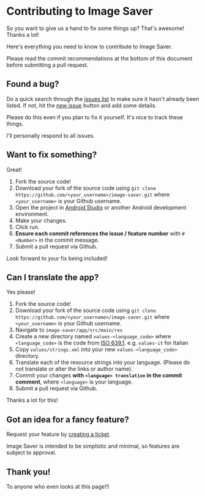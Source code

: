 # Contributing to Image Saver

So you want to give us a hand to fix some things up? That's awesome! Thanks a lot!

Here's everything you need to know to contribute to Image Saver.

Please read the commit recommendations at the bottom of this document before submitting a pull request.

## Found a bug?

Do a quick search through the [issues list][1] to make sure it hasn't already been listed.
If not, hit the [new issue](https://github.com/ScreamingHawk/image-saver/issues/new) button and add some details.

Please do this even if you plan to fix it yourself.
It's nice to track these things.

I'll personally respond to all issues.

## Want to fix something?

Great!

1. Fork the source code!
2. Download your fork of the source code using `git clone https://github.com/<your_username>/image-saver.git` where `<your_username>` is your Github username.
3. Open the project in [Android Studio](https://developer.android.com/studio/index.html) or another Android development environment.
4. Make your changes.
5. Click run.
6. **Ensure each commit references the issue / feature number** with `#<Number>` in the commit message.
7. Submit a pull request via Github.

Look forward to your fix being included!

## Can I translate the app?

Yes please!

1. Fork the source code!
2. Download your fork of the source code using `git clone https://github.com/<your_username>/image-saver.git` where `<your_username>` is your Github username.
3. Navigate to `image-saver/app/src/main/res`
4. Create a new directory named `values-<language_code>` where `<language_code>` is the code from [ISO 639.1][2]. e.g. `values-it` for Italian
5. Copy `values/strings.xml` into your new `values-<language_code>` directory.
6. Translate each of the resource strings into your language. (Please do not translate or alter the links or author name).
7. Commit your changes **with `<language> translation` in the commit comment**, where `<language>` is your language.
8. Submit a pull request via Github.

Thanks a lot for this!

## Got an idea for a fancy feature?

Request your feature by [creating a ticket](https://github.com/ScreamingHawk/image-saver/issues/new).

Image Saver is intended to be simplistic and minimal, so features are subject to approval.

## Thank you!

To anyone who even looks at this page!!!

[1]: https://github.com/ScreamingHawk/image-saver/issues
[2]: http://www.loc.gov/standards/iso639-2/php/code_list.php
